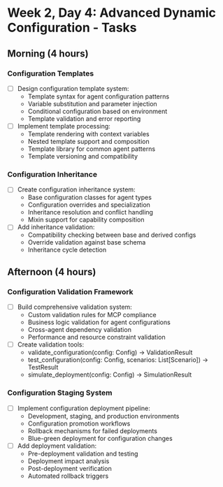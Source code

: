 # Week 2, Day 4: Advanced Dynamic Configuration - Tasks

## Morning (4 hours)
### Configuration Templates
- [ ] Design configuration template system:
  - Template syntax for agent configuration patterns
  - Variable substitution and parameter injection
  - Conditional configuration based on environment
  - Template validation and error reporting
- [ ] Implement template processing:
  - Template rendering with context variables
  - Nested template support and composition
  - Template library for common agent patterns
  - Template versioning and compatibility

### Configuration Inheritance
- [ ] Create configuration inheritance system:
  - Base configuration classes for agent types
  - Configuration overrides and specialization
  - Inheritance resolution and conflict handling
  - Mixin support for capability composition
- [ ] Add inheritance validation:
  - Compatibility checking between base and derived configs
  - Override validation against base schema
  - Inheritance cycle detection

## Afternoon (4 hours)
### Configuration Validation Framework
- [ ] Build comprehensive validation system:
  - Custom validation rules for MCP compliance
  - Business logic validation for agent configurations
  - Cross-agent dependency validation
  - Performance and resource constraint validation
- [ ] Create validation tools:
  - validate_configuration(config: Config) -> ValidationResult
  - test_configuration(config: Config, scenarios: List[Scenario]) -> TestResult
  - simulate_deployment(config: Config) -> SimulationResult

### Configuration Staging System
- [ ] Implement configuration deployment pipeline:
  - Development, staging, and production environments
  - Configuration promotion workflows
  - Rollback mechanisms for failed deployments
  - Blue-green deployment for configuration changes
- [ ] Add deployment validation:
  - Pre-deployment validation and testing
  - Deployment impact analysis
  - Post-deployment verification
  - Automated rollback triggers